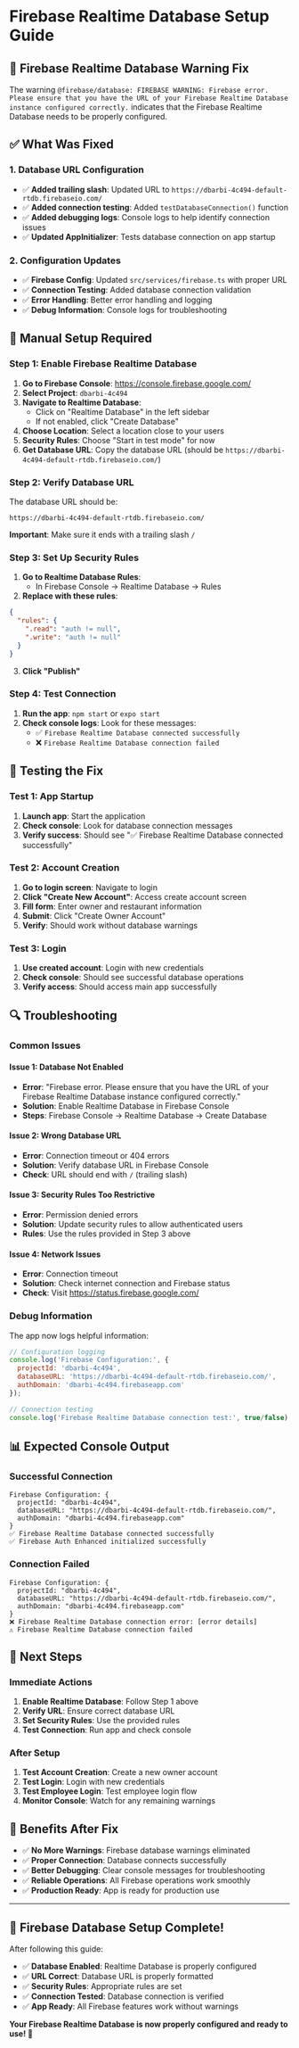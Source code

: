 # Firebase Realtime Database Setup Guide

## 🚨 **Firebase Realtime Database Warning Fix**

The warning `@firebase/database: FIREBASE WARNING: Firebase error. Please ensure that you have the URL of your Firebase Realtime Database instance configured correctly.` indicates that the Firebase Realtime Database needs to be properly configured.

## ✅ **What Was Fixed**

### 1. **Database URL Configuration**
- ✅ **Added trailing slash**: Updated URL to `https://dbarbi-4c494-default-rtdb.firebaseio.com/`
- ✅ **Added connection testing**: Added `testDatabaseConnection()` function
- ✅ **Added debugging logs**: Console logs to help identify connection issues
- ✅ **Updated AppInitializer**: Tests database connection on app startup

### 2. **Configuration Updates**
- ✅ **Firebase Config**: Updated `src/services/firebase.ts` with proper URL
- ✅ **Connection Testing**: Added database connection validation
- ✅ **Error Handling**: Better error handling and logging
- ✅ **Debug Information**: Console logs for troubleshooting

## 🔧 **Manual Setup Required**

### **Step 1: Enable Firebase Realtime Database**

1. **Go to Firebase Console**: https://console.firebase.google.com/
2. **Select Project**: `dbarbi-4c494`
3. **Navigate to Realtime Database**: 
   - Click on "Realtime Database" in the left sidebar
   - If not enabled, click "Create Database"
4. **Choose Location**: Select a location close to your users
5. **Security Rules**: Choose "Start in test mode" for now
6. **Get Database URL**: Copy the database URL (should be `https://dbarbi-4c494-default-rtdb.firebaseio.com/`)

### **Step 2: Verify Database URL**

The database URL should be:
```
https://dbarbi-4c494-default-rtdb.firebaseio.com/
```

**Important**: Make sure it ends with a trailing slash `/`

### **Step 3: Set Up Security Rules**

1. **Go to Realtime Database Rules**:
   - In Firebase Console → Realtime Database → Rules
2. **Replace with these rules**:
```json
{
  "rules": {
    ".read": "auth != null",
    ".write": "auth != null"
  }
}
```
3. **Click "Publish"**

### **Step 4: Test Connection**

1. **Run the app**: `npm start` or `expo start`
2. **Check console logs**: Look for these messages:
   - ✅ `Firebase Realtime Database connected successfully`
   - ❌ `Firebase Realtime Database connection failed`

## 🧪 **Testing the Fix**

### **Test 1: App Startup**
1. **Launch app**: Start the application
2. **Check console**: Look for database connection messages
3. **Verify success**: Should see "✅ Firebase Realtime Database connected successfully"

### **Test 2: Account Creation**
1. **Go to login screen**: Navigate to login
2. **Click "Create New Account"**: Access create account screen
3. **Fill form**: Enter owner and restaurant information
4. **Submit**: Click "Create Owner Account"
5. **Verify**: Should work without database warnings

### **Test 3: Login**
1. **Use created account**: Login with new credentials
2. **Check console**: Should see successful database operations
3. **Verify access**: Should access main app successfully

## 🔍 **Troubleshooting**

### **Common Issues**

#### **Issue 1: Database Not Enabled**
- **Error**: "Firebase error. Please ensure that you have the URL of your Firebase Realtime Database instance configured correctly."
- **Solution**: Enable Realtime Database in Firebase Console
- **Steps**: Firebase Console → Realtime Database → Create Database

#### **Issue 2: Wrong Database URL**
- **Error**: Connection timeout or 404 errors
- **Solution**: Verify database URL in Firebase Console
- **Check**: URL should end with `/` (trailing slash)

#### **Issue 3: Security Rules Too Restrictive**
- **Error**: Permission denied errors
- **Solution**: Update security rules to allow authenticated users
- **Rules**: Use the rules provided in Step 3 above

#### **Issue 4: Network Issues**
- **Error**: Connection timeout
- **Solution**: Check internet connection and Firebase status
- **Check**: Visit https://status.firebase.google.com/

### **Debug Information**

The app now logs helpful information:

```javascript
// Configuration logging
console.log('Firebase Configuration:', {
  projectId: 'dbarbi-4c494',
  databaseURL: 'https://dbarbi-4c494-default-rtdb.firebaseio.com/',
  authDomain: 'dbarbi-4c494.firebaseapp.com'
});

// Connection testing
console.log('Firebase Realtime Database connection test:', true/false);
```

## 📊 **Expected Console Output**

### **Successful Connection**
```
Firebase Configuration: {
  projectId: "dbarbi-4c494",
  databaseURL: "https://dbarbi-4c494-default-rtdb.firebaseio.com/",
  authDomain: "dbarbi-4c494.firebaseapp.com"
}
✅ Firebase Realtime Database connected successfully
✅ Firebase Auth Enhanced initialized successfully
```

### **Connection Failed**
```
Firebase Configuration: {
  projectId: "dbarbi-4c494",
  databaseURL: "https://dbarbi-4c494-default-rtdb.firebaseio.com/",
  authDomain: "dbarbi-4c494.firebaseapp.com"
}
❌ Firebase Realtime Database connection error: [error details]
⚠️ Firebase Realtime Database connection failed
```

## 🎯 **Next Steps**

### **Immediate Actions**
1. **Enable Realtime Database**: Follow Step 1 above
2. **Verify URL**: Ensure correct database URL
3. **Set Security Rules**: Use the provided rules
4. **Test Connection**: Run app and check console

### **After Setup**
1. **Test Account Creation**: Create a new owner account
2. **Test Login**: Login with new credentials
3. **Test Employee Login**: Test employee login flow
4. **Monitor Console**: Watch for any remaining warnings

## 🚀 **Benefits After Fix**

- ✅ **No More Warnings**: Firebase database warnings eliminated
- ✅ **Proper Connection**: Database connects successfully
- ✅ **Better Debugging**: Clear console messages for troubleshooting
- ✅ **Reliable Operations**: All Firebase operations work smoothly
- ✅ **Production Ready**: App is ready for production use

---

## 🎉 **Firebase Database Setup Complete!**

After following this guide:
- ✅ **Database Enabled**: Realtime Database is properly configured
- ✅ **URL Correct**: Database URL is properly formatted
- ✅ **Security Rules**: Appropriate rules are set
- ✅ **Connection Tested**: Database connection is verified
- ✅ **App Ready**: All Firebase features work without warnings

**Your Firebase Realtime Database is now properly configured and ready to use! 🚀**
